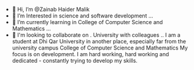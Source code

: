 - 👋 Hi, I’m @Zainab Haider Malik 
- 👀 I’m  Interested in science and software development ...
- 🌱 I’m currently learning in College of Computer Science and Mathematics
 ...
- 💞️ I'm looking to collaborate on . University with colleagues ..
I am a student at Dhi Qar University in another place, especially far from the university campus
 College of Computer Science and Mathematics
My focus is on development. I am hard working, hard working and dedicated - constantly trying to develop my skills.

<!---<picture>
 <source media="(prefers-color-scheme: dark)" srcset="YOUR-DARKMODE-IMAGE">
 <source media="(prefers-color-scheme: light)" srcset="YOUR-LIGHTMODE-IMAGE">
 <img alt="YOUR-ALT-TEXT" src="YOUR-DEFAULT-IMAGE">
</picture>

AitChat/AitChat is a ✨ special ✨ repository because its `README.md` (this file) appears on your GitHub profile.
You can click the Preview link to take a look at your changes.
--->

